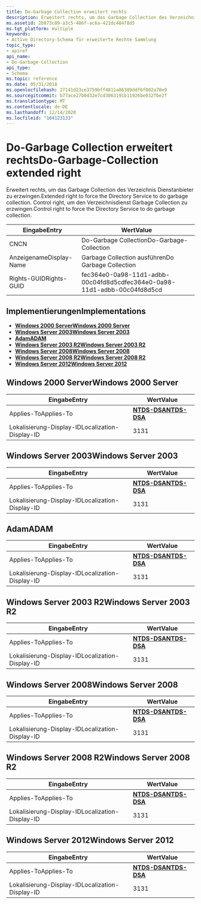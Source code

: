 ```yaml
---
title: Do-Garbage Collection erweitert rechts
description: Erweitert rechts, um das Garbage Collection des Verzeichnis Dienstanbieter zu erzwingen. Control right, um den Verzeichnisdienst Garbage Collection zu erzwingen.
ms.assetid: 2b873c09-a3c5-486f-ac6a-421dc484f8d5
ms.tgt_platform: multiple
keywords:
- Active Directory-Schema für erweiterte Rechte Sammlung
topic_type:
- apiref
api_name:
- Do-Garbage-Collection
api_type:
- Schema
ms.topic: reference
ms.date: 05/31/2018
ms.openlocfilehash: 27141d23ce3759bff4811a86389ddf6f002a70e9
ms.sourcegitcommit: b77ace27b0432e7cd3863191b11926be032fbe2f
ms.translationtype: MT
ms.contentlocale: de-DE
ms.lasthandoff: 12/14/2020
ms.locfileid: "104123133"
---
```

# <a name="do-garbage-collection-extended-right"></a><span data-ttu-id="3c714-105">Do-Garbage Collection erweitert rechts</span><span class="sxs-lookup"><span data-stu-id="3c714-105">Do-Garbage-Collection extended right</span></span>

<span data-ttu-id="3c714-106">Erweitert rechts, um das Garbage Collection des Verzeichnis Dienstanbieter zu erzwingen.</span><span class="sxs-lookup"><span data-stu-id="3c714-106">Extended right to force the Directory Service to do garbage collection.</span></span> <span data-ttu-id="3c714-107">Control right, um den Verzeichnisdienst Garbage Collection zu erzwingen.</span><span class="sxs-lookup"><span data-stu-id="3c714-107">Control right to force the Directory Service to do garbage collection.</span></span>



| <span data-ttu-id="3c714-108">Eingabe</span><span class="sxs-lookup"><span data-stu-id="3c714-108">Entry</span></span> | <span data-ttu-id="3c714-109">Wert</span><span class="sxs-lookup"><span data-stu-id="3c714-109">Value</span></span> |
|--------------|--------------------------------------|
| <span data-ttu-id="3c714-110">CN</span><span class="sxs-lookup"><span data-stu-id="3c714-110">CN</span></span>           | <span data-ttu-id="3c714-111">Do-Garbage Collection</span><span class="sxs-lookup"><span data-stu-id="3c714-111">Do-Garbage-Collection</span></span>                |
| <span data-ttu-id="3c714-112">Anzeigename</span><span class="sxs-lookup"><span data-stu-id="3c714-112">Display-Name</span></span> | <span data-ttu-id="3c714-113">Garbage Collection ausführen</span><span class="sxs-lookup"><span data-stu-id="3c714-113">Do Garbage Collection</span></span>                |
| <span data-ttu-id="3c714-114">Rights-GUID</span><span class="sxs-lookup"><span data-stu-id="3c714-114">Rights-GUID</span></span>  | <span data-ttu-id="3c714-115">fec364e0-0a98-11d1-adbb-00c04fd8d5cd</span><span class="sxs-lookup"><span data-stu-id="3c714-115">fec364e0-0a98-11d1-adbb-00c04fd8d5cd</span></span> |



## <a name="implementations"></a><span data-ttu-id="3c714-116">Implementierungen</span><span class="sxs-lookup"><span data-stu-id="3c714-116">Implementations</span></span>

-   [<span data-ttu-id="3c714-117">**Windows 2000 Server**</span><span class="sxs-lookup"><span data-stu-id="3c714-117">**Windows 2000 Server**</span></span>](#windows-2000-server)
-   [<span data-ttu-id="3c714-118">**Windows Server 2003**</span><span class="sxs-lookup"><span data-stu-id="3c714-118">**Windows Server 2003**</span></span>](#windows-server-2003)
-   [<span data-ttu-id="3c714-119">**Adam**</span><span class="sxs-lookup"><span data-stu-id="3c714-119">**ADAM**</span></span>](#adam)
-   [<span data-ttu-id="3c714-120">**Windows Server 2003 R2**</span><span class="sxs-lookup"><span data-stu-id="3c714-120">**Windows Server 2003 R2**</span></span>](#windows-server-2003-r2)
-   [<span data-ttu-id="3c714-121">**Windows Server 2008**</span><span class="sxs-lookup"><span data-stu-id="3c714-121">**Windows Server 2008**</span></span>](#windows-server-2008)
-   [<span data-ttu-id="3c714-122">**Windows Server 2008 R2**</span><span class="sxs-lookup"><span data-stu-id="3c714-122">**Windows Server 2008 R2**</span></span>](#windows-server-2008-r2)
-   [<span data-ttu-id="3c714-123">**Windows Server 2012**</span><span class="sxs-lookup"><span data-stu-id="3c714-123">**Windows Server 2012**</span></span>](#windows-server-2012)

## <a name="windows-2000-server"></a><span data-ttu-id="3c714-124">Windows 2000 Server</span><span class="sxs-lookup"><span data-stu-id="3c714-124">Windows 2000 Server</span></span>



| <span data-ttu-id="3c714-125">Eingabe</span><span class="sxs-lookup"><span data-stu-id="3c714-125">Entry</span></span> | <span data-ttu-id="3c714-126">Wert</span><span class="sxs-lookup"><span data-stu-id="3c714-126">Value</span></span> |
|-------------------------|------------------------------------------|
| <span data-ttu-id="3c714-127">Applies-To</span><span class="sxs-lookup"><span data-stu-id="3c714-127">Applies-To</span></span>              | [<span data-ttu-id="3c714-128">**NTDS-DSA**</span><span class="sxs-lookup"><span data-stu-id="3c714-128">**NTDS-DSA**</span></span>](c-ntdsdsa.md)<br/> |
| <span data-ttu-id="3c714-129">Lokalisierung-Display-ID</span><span class="sxs-lookup"><span data-stu-id="3c714-129">Localization-Display-ID</span></span> | <span data-ttu-id="3c714-130">31</span><span class="sxs-lookup"><span data-stu-id="3c714-130">31</span></span>                                       |



## <a name="windows-server-2003"></a><span data-ttu-id="3c714-131">Windows Server 2003</span><span class="sxs-lookup"><span data-stu-id="3c714-131">Windows Server 2003</span></span>



| <span data-ttu-id="3c714-132">Eingabe</span><span class="sxs-lookup"><span data-stu-id="3c714-132">Entry</span></span> | <span data-ttu-id="3c714-133">Wert</span><span class="sxs-lookup"><span data-stu-id="3c714-133">Value</span></span> |
|-------------------------|------------------------------------------|
| <span data-ttu-id="3c714-134">Applies-To</span><span class="sxs-lookup"><span data-stu-id="3c714-134">Applies-To</span></span>              | [<span data-ttu-id="3c714-135">**NTDS-DSA**</span><span class="sxs-lookup"><span data-stu-id="3c714-135">**NTDS-DSA**</span></span>](c-ntdsdsa.md)<br/> |
| <span data-ttu-id="3c714-136">Lokalisierung-Display-ID</span><span class="sxs-lookup"><span data-stu-id="3c714-136">Localization-Display-ID</span></span> | <span data-ttu-id="3c714-137">31</span><span class="sxs-lookup"><span data-stu-id="3c714-137">31</span></span>                                       |



## <a name="adam"></a><span data-ttu-id="3c714-138">Adam</span><span class="sxs-lookup"><span data-stu-id="3c714-138">ADAM</span></span>



| <span data-ttu-id="3c714-139">Eingabe</span><span class="sxs-lookup"><span data-stu-id="3c714-139">Entry</span></span> | <span data-ttu-id="3c714-140">Wert</span><span class="sxs-lookup"><span data-stu-id="3c714-140">Value</span></span> |
|-------------------------|------------------------------------------|
| <span data-ttu-id="3c714-141">Applies-To</span><span class="sxs-lookup"><span data-stu-id="3c714-141">Applies-To</span></span>              | [<span data-ttu-id="3c714-142">**NTDS-DSA**</span><span class="sxs-lookup"><span data-stu-id="3c714-142">**NTDS-DSA**</span></span>](c-ntdsdsa.md)<br/> |
| <span data-ttu-id="3c714-143">Lokalisierung-Display-ID</span><span class="sxs-lookup"><span data-stu-id="3c714-143">Localization-Display-ID</span></span> | <span data-ttu-id="3c714-144">31</span><span class="sxs-lookup"><span data-stu-id="3c714-144">31</span></span>                                       |



## <a name="windows-server-2003-r2"></a><span data-ttu-id="3c714-145">Windows Server 2003 R2</span><span class="sxs-lookup"><span data-stu-id="3c714-145">Windows Server 2003 R2</span></span>



| <span data-ttu-id="3c714-146">Eingabe</span><span class="sxs-lookup"><span data-stu-id="3c714-146">Entry</span></span> | <span data-ttu-id="3c714-147">Wert</span><span class="sxs-lookup"><span data-stu-id="3c714-147">Value</span></span> |
|-------------------------|------------------------------------------|
| <span data-ttu-id="3c714-148">Applies-To</span><span class="sxs-lookup"><span data-stu-id="3c714-148">Applies-To</span></span>              | [<span data-ttu-id="3c714-149">**NTDS-DSA**</span><span class="sxs-lookup"><span data-stu-id="3c714-149">**NTDS-DSA**</span></span>](c-ntdsdsa.md)<br/> |
| <span data-ttu-id="3c714-150">Lokalisierung-Display-ID</span><span class="sxs-lookup"><span data-stu-id="3c714-150">Localization-Display-ID</span></span> | <span data-ttu-id="3c714-151">31</span><span class="sxs-lookup"><span data-stu-id="3c714-151">31</span></span>                                       |



## <a name="windows-server-2008"></a><span data-ttu-id="3c714-152">Windows Server 2008</span><span class="sxs-lookup"><span data-stu-id="3c714-152">Windows Server 2008</span></span>



| <span data-ttu-id="3c714-153">Eingabe</span><span class="sxs-lookup"><span data-stu-id="3c714-153">Entry</span></span> | <span data-ttu-id="3c714-154">Wert</span><span class="sxs-lookup"><span data-stu-id="3c714-154">Value</span></span> |
|-------------------------|------------------------------------------|
| <span data-ttu-id="3c714-155">Applies-To</span><span class="sxs-lookup"><span data-stu-id="3c714-155">Applies-To</span></span>              | [<span data-ttu-id="3c714-156">**NTDS-DSA**</span><span class="sxs-lookup"><span data-stu-id="3c714-156">**NTDS-DSA**</span></span>](c-ntdsdsa.md)<br/> |
| <span data-ttu-id="3c714-157">Lokalisierung-Display-ID</span><span class="sxs-lookup"><span data-stu-id="3c714-157">Localization-Display-ID</span></span> | <span data-ttu-id="3c714-158">31</span><span class="sxs-lookup"><span data-stu-id="3c714-158">31</span></span>                                       |



## <a name="windows-server-2008-r2"></a><span data-ttu-id="3c714-159">Windows Server 2008 R2</span><span class="sxs-lookup"><span data-stu-id="3c714-159">Windows Server 2008 R2</span></span>



| <span data-ttu-id="3c714-160">Eingabe</span><span class="sxs-lookup"><span data-stu-id="3c714-160">Entry</span></span> | <span data-ttu-id="3c714-161">Wert</span><span class="sxs-lookup"><span data-stu-id="3c714-161">Value</span></span> |
|-------------------------|------------------------------------------|
| <span data-ttu-id="3c714-162">Applies-To</span><span class="sxs-lookup"><span data-stu-id="3c714-162">Applies-To</span></span>              | [<span data-ttu-id="3c714-163">**NTDS-DSA**</span><span class="sxs-lookup"><span data-stu-id="3c714-163">**NTDS-DSA**</span></span>](c-ntdsdsa.md)<br/> |
| <span data-ttu-id="3c714-164">Lokalisierung-Display-ID</span><span class="sxs-lookup"><span data-stu-id="3c714-164">Localization-Display-ID</span></span> | <span data-ttu-id="3c714-165">31</span><span class="sxs-lookup"><span data-stu-id="3c714-165">31</span></span>                                       |



## <a name="windows-server-2012"></a><span data-ttu-id="3c714-166">Windows Server 2012</span><span class="sxs-lookup"><span data-stu-id="3c714-166">Windows Server 2012</span></span>



| <span data-ttu-id="3c714-167">Eingabe</span><span class="sxs-lookup"><span data-stu-id="3c714-167">Entry</span></span> | <span data-ttu-id="3c714-168">Wert</span><span class="sxs-lookup"><span data-stu-id="3c714-168">Value</span></span> |
|-------------------------|------------------------------------------|
| <span data-ttu-id="3c714-169">Applies-To</span><span class="sxs-lookup"><span data-stu-id="3c714-169">Applies-To</span></span>              | [<span data-ttu-id="3c714-170">**NTDS-DSA**</span><span class="sxs-lookup"><span data-stu-id="3c714-170">**NTDS-DSA**</span></span>](c-ntdsdsa.md)<br/> |
| <span data-ttu-id="3c714-171">Lokalisierung-Display-ID</span><span class="sxs-lookup"><span data-stu-id="3c714-171">Localization-Display-ID</span></span> | <span data-ttu-id="3c714-172">31</span><span class="sxs-lookup"><span data-stu-id="3c714-172">31</span></span>                                       |



 

 





